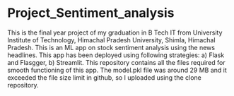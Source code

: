 # Project_Sentiment_analysis
This is the final year project of my graduation in B Tech IT from University Institute of Technology, Himachal Pradesh University, Shimla, Himachal Pradesh. 
This is an ML app on stock sentiment analysis using the news headlines. 
This app has been deployed using following strategies: 
a) Flask and Flasgger,
b) Streamlit.
This repository contains all the files required for smooth functioning of this app.
The model.pkl file was around 29 MB and it exceeded the file size limit in github, so I uploaded using the clone repository.
